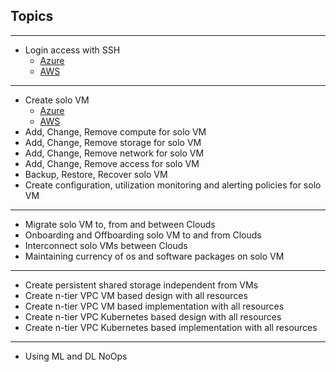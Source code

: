 ## Topics
***
* Login access with SSH
   * [Azure](https://github.com/realBjornRoden/cloudactions/blob/master/azure/login/README.md)
   * [AWS](https://github.com/realBjornRoden/cloudactions/blob/master/aws/login/README.md)
***
* Create solo VM
   * [Azure](https://github.com/realBjornRoden/cloudactions/blob/master/azure/solo/README.md)
   * [AWS](https://github.com/realBjornRoden/cloudactions/blob/master/aws/solo/README.md)
* Add, Change, Remove compute for solo VM
* Add, Change, Remove storage for solo VM
* Add, Change, Remove network for solo VM
* Add, Change, Remove access for solo VM
* Backup, Restore, Recover solo VM
* Create configuration, utilization monitoring and alerting policies for solo VM
***
* Migrate solo VM to, from and between Clouds
* Onboarding and Offboarding solo VM to and from Clouds
* Interconnect solo VMs between Clouds
* Maintaining currency of os and software packages on solo VM
***
* Create persistent shared storage independent from VMs
* Create n-tier VPC VM based design with all resources
* Create n-tier VPC VM based implementation with all resources
* Create n-tier VPC Kubernetes based design with all resources
* Create n-tier VPC Kubernetes based implementation with all resources
***
* Using ML and DL NoOps

